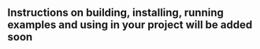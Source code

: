 ## Instructions on building, installing, running examples and using in your project will be added soon
